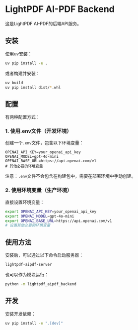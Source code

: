 # LightPDF AI-PDF Backend

这是LightPDF AI-PDF的后端API服务。

## 安装

使用uv安装：

```bash
uv pip install -e .
```

或者构建并安装：

```bash
uv build
uv pip install dist/*.whl
```

## 配置

有两种配置方式：

### 1. 使用.env文件（开发环境）

创建一个`.env`文件，包含以下环境变量：

```
OPENAI_API_KEY=your_openai_api_key
OPENAI_MODEL=gpt-4o-mini
OPENAI_BASE_URL=https://api.openai.com/v1
# 其他必要的环境变量
```

注意：`.env`文件不会包含在构建包中，需要在部署环境中手动创建。

### 2. 使用环境变量（生产环境）

直接设置环境变量：

```bash
export OPENAI_API_KEY=your_openai_api_key
export OPENAI_MODEL=gpt-4o-mini
export OPENAI_BASE_URL=https://api.openai.com/v1
# 设置其他必要的环境变量
```

## 使用方法

安装后，可以通过以下命令启动服务器：

```bash
lightpdf-aipdf-server
```

也可以作为模块运行：

```bash
python -m lightpdf_aipdf_backend
```

## 开发

安装开发依赖：

```bash
uv pip install -e ".[dev]"
```